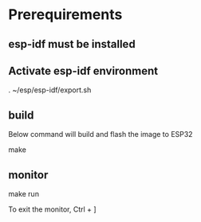# Prerequirements
## esp-idf must be installed
## Activate esp-idf environment
. ~/esp/esp-idf/export.sh

## build
Below command will build and flash the image to ESP32

make

## monitor
make run

To exit the monitor, Ctrl + ]
